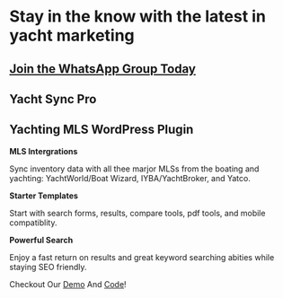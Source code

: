 # Stay in the know with the latest in yacht marketing

## [Join the WhatsApp Group Today](https://chat.whatsapp.com/EmDyYGcirSt9Ekd5tSBM6h)

## Yacht Sync Pro

## Yachting MLS WordPress Plugin

**MLS Intergrations**

Sync inventory data with all thee marjor MLSs from the boating and yachting: YachtWorld/Boat Wizard, IYBA/YachtBroker, and Yatco.

**Starter Templates**

Start with search forms, results, compare tools, pdf tools, and mobile compatiblity.

**Powerful Search**

Enjoy a fast return on results and great keyword searching abities while staying SEO friendly.

Checkout Our [Demo](https://yspdemo.yachtsforsale.dev/) And [Code](https://github.com/YachtsForSaleCollective/yacht-sync-pro-wordpress-plugin)!

